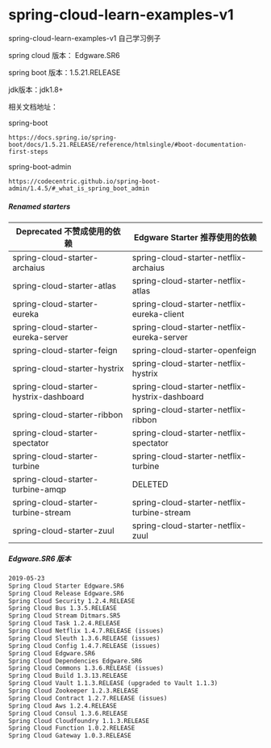 # spring-cloud-learn-examples-v1
spring-cloud-learn-examples-v1 自己学习例子

spring cloud 版本： Edgware.SR6

spring boot 版本：1.5.21.RELEASE

jdk版本：jdk1.8+

相关文档地址：

spring-boot 

`https://docs.spring.io/spring-boot/docs/1.5.21.RELEASE/reference/htmlsingle/#boot-documentation-first-steps`

spring-boot-admin

`https://codecentric.github.io/spring-boot-admin/1.4.5/#_what_is_spring_boot_admin`

##### Renamed starters

| Deprecated 不赞成使用的依赖            | Edgware Starter 推荐使用的依赖                 |
| -------------------------------------- | ---------------------------------------------- |
| spring-cloud-starter-archaius          | spring-cloud-starter-netflix-archaius          |
| spring-cloud-starter-atlas             | spring-cloud-starter-netflix-atlas             |
| spring-cloud-starter-eureka            | spring-cloud-starter-netflix-eureka-client     |
| spring-cloud-starter-eureka-server     | spring-cloud-starter-netflix-eureka-server     |
| spring-cloud-starter-feign             | spring-cloud-starter-openfeign                 |
| spring-cloud-starter-hystrix           | spring-cloud-starter-netflix-hystrix           |
| spring-cloud-starter-hystrix-dashboard | spring-cloud-starter-netflix-hystrix-dashboard |
| spring-cloud-starter-ribbon            | spring-cloud-starter-netflix-ribbon            |
| spring-cloud-starter-spectator         | spring-cloud-starter-netflix-spectator         |
| spring-cloud-starter-turbine           | spring-cloud-starter-netflix-turbine           |
| spring-cloud-starter-turbine-amqp      | DELETED                                        |
| spring-cloud-starter-turbine-stream    | spring-cloud-starter-netflix-turbine-stream    |
| spring-cloud-starter-zuul              | spring-cloud-starter-netflix-zuul              |

##### Edgware.SR6 版本

```txt
2019-05-23 
Spring Cloud Starter Edgware.SR6
Spring Cloud Release Edgware.SR6
Spring Cloud Security 1.2.4.RELEASE
Spring Cloud Bus 1.3.5.RELEASE
Spring Cloud Stream Ditmars.SR5
Spring Cloud Task 1.2.4.RELEASE
Spring Cloud Netflix 1.4.7.RELEASE (issues)
Spring Cloud Sleuth 1.3.6.RELEASE (issues)
Spring Cloud Config 1.4.7.RELEASE (issues)
Spring Cloud Edgware.SR6
Spring Cloud Dependencies Edgware.SR6
Spring Cloud Commons 1.3.6.RELEASE (issues)
Spring Cloud Build 1.3.13.RELEASE
Spring Cloud Vault 1.1.3.RELEASE (upgraded to Vault 1.1.3)
Spring Cloud Zookeeper 1.2.3.RELEASE
Spring Cloud Contract 1.2.7.RELEASE (issues)
Spring Cloud Aws 1.2.4.RELEASE
Spring Cloud Consul 1.3.6.RELEASE
Spring Cloud Cloudfoundry 1.1.3.RELEASE
Spring Cloud Function 1.0.2.RELEASE
Spring Cloud Gateway 1.0.3.RELEASE
```
